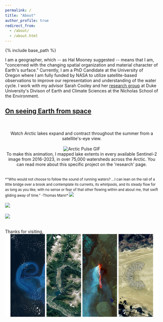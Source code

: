 ```yaml
---
permalink: /
title: "About"
author_profile: true
redirect_from: 
  - /about/
  - /about.html
---
```


{% include base_path %}

I am a geographer, which -- as Hal Mooney suggested -- means that I am, "concerned with the changing spatial organization and material character of Earth's surface."  Currently, I am a PhD Candidate at the University of Oregon where I am fully funded by NASA to utilize satellite-based observations to improve our representation and understanding of the water cycle. I work with my advisor Sarah Cooley and her [research group](https://sites.duke.edu/coollab/) at Duke University's Divison of Earth and Climate Sciences at the Nicholas School of the Environment.
<br/>
## <a href="/files/Earth-from-Space.pdf"> On seeing Earth from space</a>
<p align="center">
  <br/><br/>Watch Arctic lakes expand and contract throughout the summer from a satellite's-eye view.<br/><br/>
  <img src="/images/arcticPulse_smooth_circle.gif" width="700" alt="Arctic Pulse GIF"><br/>
  To make this animation, I mapped lake extents in every available Sentinel-2 image from 2016-2023, in over 75,000 watersheds across the Arctic. You can read more about this specific project on the 'research' page.
</p>
<br/>
<span style="font-size:0.82em;"> *"Who would not choose to follow the sound of running waters? ...I can lean on the rail of a little bridge over a brook and contemplate its currents, its whirlpools, and its steady flow for as long as you like; with no sense or fear of that other flowing within and about me, that swift gliding away of time." -Thomas Mann* </span>
<img src='/images/sweetCreekBanner2.jpg' > 
<br/>
<br/>
<img src='/images/AlaskaBasin2.jpg' > 
<br/>
<br/>
<img src='/images/rioFigueroabanner.jpg' > 
<br/>
<br/>

Thanks for visiting,
<img src='/images/Eric.png' > 

